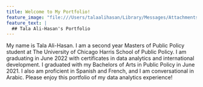```yaml
---
title: Welcome to My Portfolio!
feature_image: "file:///Users/talaalihasan/Library/Messages/Attachments/41/01/DC5CB8C1-2184-4EA4-9DE1-01EDE4591AF3/IMG_8135.jpeg"
feature_text: |
  ## Tala Ali-Hasan's Portfolio
---
```


My name is Tala Ali-Hasan. I am a second year Masters of Public Policy student at The University of Chicago Harris School of Public Policy. I am graduating in June 2022 with certificates in data analytics and international development. I graduated with my Bachelors of Arts in Public Policy in June 2021. I also am proficient in Spanish and French, and I am conversational in Arabic. Please enjoy this portfolio of my data analytics experience! 
